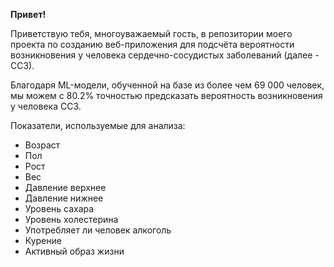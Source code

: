**Привет!**

Приветствую тебя, многоуважаемый гость, в репозитории моего проекта по созданию веб-приложения для подсчёта вероятности возникновения у человека сердечно-сосудистых заболеваний (далее - ССЗ).

Благодаря ML-модели, обученной на базе из более чем 69 000 человек, мы можем с 80.2% точностью предсказать вероятность возникновения у человека ССЗ.

Показатели, используемые для анализа:
* Возраст
* Пол
* Рост
* Вес
* Давление верхнее
* Давление нижнее
* Уровень сахара
* Уровень холестерина
* Употребляет ли человек алкоголь
* Курение
* Активный образ жизни
